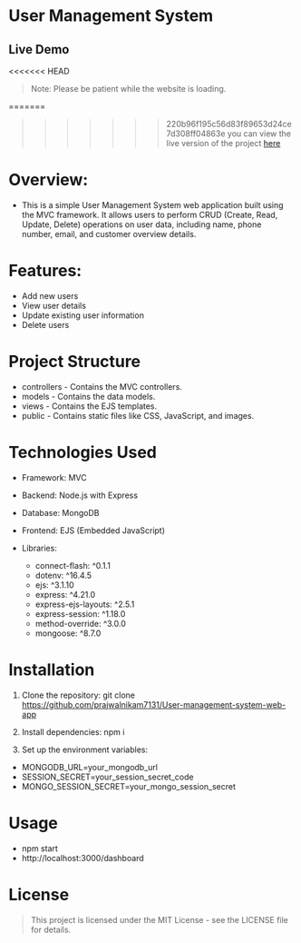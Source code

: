 # User Management System

## Live Demo

<<<<<<< HEAD
> Note: Please be patient while the website is loading.

=======
>>>>>>> 220b96f195c56d83f89653d24ce7d308ff04863e
you can view the live version of the project  [here](https://user-management-system-web-app.onrender.com/dashboard)

# Overview:

- This is a simple User Management System web application built using the MVC framework. It allows users to perform CRUD (Create, Read, Update, Delete) operations on user data, including name, phone number, email, and customer overview details.

# Features:

- Add new users
- View user details
- Update existing user information
- Delete users

# Project Structure

- controllers - Contains the MVC controllers.
- models - Contains the data models.
- views - Contains the EJS templates.
- public - Contains static files like CSS, JavaScript, and images.

# Technologies Used

- Framework: MVC
- Backend: Node.js with Express
- Database: MongoDB
- Frontend: EJS (Embedded JavaScript)
- Libraries:

  - connect-flash: ^0.1.1
  - dotenv: ^16.4.5
  - ejs: ^3.1.10
  - express: ^4.21.0
  - express-ejs-layouts: ^2.5.1
  - express-session: ^1.18.0
  - method-override: ^3.0.0
  - mongoose: ^8.7.0

# Installation

1. Clone the repository:
   git clone https://github.com/prajwalnikam7131/User-management-system-web-app

2. Install dependencies:
   npm i

3. Set up the environment variables:

- MONGODB_URL=your_mongodb_url
- SESSION_SECRET=your_session_secret_code
- MONGO_SESSION_SECRET=your_mongo_session_secret

# Usage

- npm start
- http://localhost:3000/dashboard

# License

> This project is licensed under the MIT License - see the LICENSE file for details.
